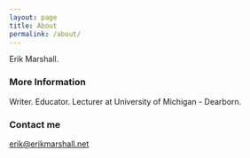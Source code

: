 ```yaml
---
layout: page
title: About
permalink: /about/
---
```


Erik Marshall. 

### More Information

Writer. Educator. Lecturer at University of Michigan - Dearborn.

### Contact me

[erik@erikmarshall.net](mailto:erik@erikmarshall.net)

